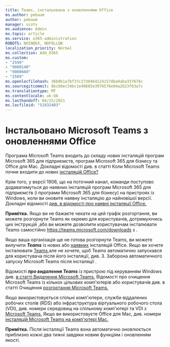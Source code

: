 ```yaml
---
title: Teams, інстальована з оновленнями Office
ms.author: pebaum
author: pebaum
manager: scotv
ms.audience: Admin
ms.topic: article
ms.service: o365-administration
ROBOTS: NOINDEX, NOFOLLOW
localization_priority: Normal
ms.collection: Adm_O365
ms.custom:
- "2599"
- "9000140"
- "9000660"
- "2509"
ms.openlocfilehash: 36b0b1a7bf37c27304b4124157dba9aba337678c
ms.sourcegitcommit: 8bc60ec34bc1e40685e3976576e04a2623f63a7c
ms.translationtype: MT
ms.contentlocale: uk-UA
ms.lasthandoff: 04/15/2021
ms.locfileid: "51832403"
---
```

# <a name="microsoft-teams-installed-with-office-updates"></a>Інстальовано Microsoft Teams з оновленнями Office

Програма Microsoft Teams входить до складу нових інсталяцій програм Microsoft 365 для підприємств, програм Microsoft 365 для бізнесу та Office для Mac.  Докладні відомості див. в статті Коли Microsoft Teams почне входити до нових [інсталяцій Office?](https://docs.microsoft.com/deployoffice/teams-install#when-will-microsoft-teams-start-being-included-with-new-installations-of-microsoft-365-apps)

Крім того, у версії 1906, що на поточний канал, команди  поступово додаватимуться до наявних інсталяцій програм Microsoft 365 для підприємств (і програми Microsoft 365 для бізнесу) на пристроях із Windows, коли ви оновите наявну інсталяцію до найновішої версії. Докладні відомості [див. в відомості про наявні інсталяції Office.](https://docs.microsoft.com/deployoffice/teams-install#what-about-existing-installations-of-microsoft-365-apps)

**Примітка.** Якщо ви не бажаєте чекати на цей графік розгортання, ви можете розгорнути Teams як окремо для користувачів, дотримуючись цих інструкцій [,](https://docs.microsoft.com/MicrosoftTeams/msi-deployment)або ви можете дозволити користувачам інсталювати Teams самостійно https://teams.microsoft.com/downloads з .

Якщо ваша організація ще не готова розгорнути Teams, [](https://docs.microsoft.com/deployoffice/teams-install#how-to-exclude-microsoft-teams-from-new-installations-of-microsoft-365-apps) ви можете вилучити ***Teams*** із нових або [наявних](https://docs.microsoft.com/deployoffice/teams-install#use-group-policy-to-control-the-installation-of-microsoft-teams) інсталяцій Office. Якщо ви хочете інсталювати [Teams,](https://docs.microsoft.com/deployoffice/teams-install#use-group-policy-to-prevent-microsoft-teams-from-starting-automatically-after-installation)але не хочете, щоб Teams автоматично запускався для користувача після його інсталяції, див. 3. Заборона автоматичного запуску Microsoft Teams після інсталяції .

Відомості ***про видалення Teams*** із пристрою під керуванням Windows див. [в статті Видалення Microsoft Teams.](https://support.office.com/article/uninstall-microsoft-teams-3b159754-3c26-4952-abe7-57d27f5f4c81) Відомості про очищення Microsoft Teams із кількох цільових комп'ютерів або користувачів див. в статті Очищення [розгортання Microsoft Teams.](https://docs.microsoft.com/microsoftteams/scripts/powershell-script-teams-deployment-clean-up)

Якщо використовується спільні комп'ютери, служби віддалених робочих столів (RDS) або інфраструктура віртуального робочого стола (VDI), див. номери середовищ на спільному комп'ютері та VDI з [Microsoft Teams.](https://docs.microsoft.com/deployoffice/teams-install#shared-computer-and-vdi-environments-with-microsoft-teams) Якщо ви використовуєте Office для Mac, див. номери [інсталяцій Microsoft Teams на комп'ютері Mac.](https://docs.microsoft.com/deployoffice/teams-install#microsoft-teams-installations-on-a-mac)

**Примітка.** Після інсталяції Teams вона [](https://docs.microsoft.com/deployoffice/teams-install#feature-and-quality-updates-for-microsoft-teams) автоматично оновлюється приблизно кожні два тижні завдяки новим функціям і оновленням якості. 